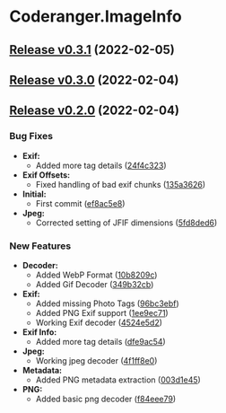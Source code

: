 # Coderanger.ImageInfo

## [Release v0.3.1](https://github.com/CodeRanger-com/Coderanger.ImageInfo/releases/tag/v0.3.1) (2022-02-05)



## [Release v0.3.0](https://github.com/CodeRanger-com/Coderanger.ImageInfo/releases/tag/v0.3.0) (2022-02-04)



## [Release v0.2.0](https://github.com/CodeRanger-com/Coderanger.ImageInfo/releases/tag/v0.2.0) (2022-02-04)

### Bug Fixes

* **Exif:**
  * Added more tag details ([24f4c323](https://github.com/CodeRanger-com/Coderanger.ImageInfo/commit/24f4c323aabd03ee83f2e9a7138a5ecce3736875))
* **Exif Offsets:**
  * Fixed handling of bad exif chunks ([135a3626](https://github.com/CodeRanger-com/Coderanger.ImageInfo/commit/135a3626565d043cad54e49dcca5f7ef8d79bfea))
* **Initial:**
  * First commit ([ef8ac5e8](https://github.com/CodeRanger-com/Coderanger.ImageInfo/commit/ef8ac5e853d0d640b993b959608040cf3e2b2e32))
* **Jpeg:**
  * Corrected setting of JFIF dimensions ([5fd8ded6](https://github.com/CodeRanger-com/Coderanger.ImageInfo/commit/5fd8ded6ce994d6d91f03444c18702a3be8353b3))

### New Features

* **Decoder:**
  * Added WebP Format ([10b8209c](https://github.com/CodeRanger-com/Coderanger.ImageInfo/commit/10b8209cd5f0de765a48ae22f524fc0f3925ff9d))
  * Added Gif Decoder ([349b32cb](https://github.com/CodeRanger-com/Coderanger.ImageInfo/commit/349b32cb07b275f7e6141a102cc3a4adcec5d055))
* **Exif:**
  * Added missing Photo Tags ([96bc3ebf](https://github.com/CodeRanger-com/Coderanger.ImageInfo/commit/96bc3ebf049de7856da912d901ddb3f82fd06292))
  * Added PNG Exif support ([1ee9ec71](https://github.com/CodeRanger-com/Coderanger.ImageInfo/commit/1ee9ec71869fcbdd027027e3cdac0032c146774b))
  * Working Exif decoder ([4524e5d2](https://github.com/CodeRanger-com/Coderanger.ImageInfo/commit/4524e5d2b266582e29edd68cdd44628b5213ba94))
* **Exif Info:**
  * Added more tag details ([dfe9ac54](https://github.com/CodeRanger-com/Coderanger.ImageInfo/commit/dfe9ac548ac2ffb160faeaf85768a499cc21db2e))
* **Jpeg:**
  * Working jpeg decoder ([4f1ff8e0](https://github.com/CodeRanger-com/Coderanger.ImageInfo/commit/4f1ff8e0f22e7c71f3e0a68afdc9e0ed016c8e46))
* **Metadata:**
  * Added PNG metadata extraction ([003d1e45](https://github.com/CodeRanger-com/Coderanger.ImageInfo/commit/003d1e450af11822cf282d52c8b368bcff9e179c))
* **PNG:**
  * Added basic png decoder ([f84eee79](https://github.com/CodeRanger-com/Coderanger.ImageInfo/commit/f84eee79b82d93428205c4a27f179a2e8acf2834))